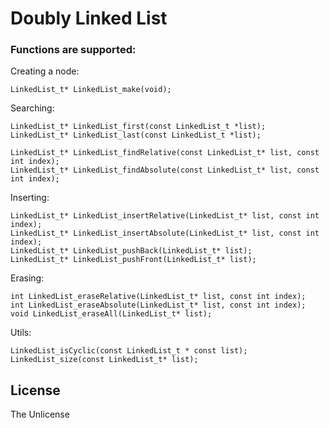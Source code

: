 # Doubly Linked List
### Functions are supported:

Creating a node:
```
LinkedList_t* LinkedList_make(void);
```
Searching:
```
LinkedList_t* LinkedList_first(const LinkedList_t *list);
LinkedList_t* LinkedList_last(const LinkedList_t *list);

LinkedList_t* LinkedList_findRelative(const LinkedList_t* list, const int index);
LinkedList_t* LinkedList_findAbsolute(const LinkedList_t* list, const int index);
```
Inserting:
```
LinkedList_t* LinkedList_insertRelative(LinkedList_t* list, const int index);
LinkedList_t* LinkedList_insertAbsolute(LinkedList_t* list, const int index);
LinkedList_t* LinkedList_pushBack(LinkedList_t* list);
LinkedList_t* LinkedList_pushFront(LinkedList_t* list);
```
Erasing:
```
int LinkedList_eraseRelative(LinkedList_t* list, const int index);
int LinkedList_eraseAbsolute(LinkedList_t* list, const int index);
void LinkedList_eraseAll(LinkedList_t* list);
```
Utils:
```
LinkedList_isCyclic(const LinkedList_t * const list);
LinkedList_size(const LinkedList_t* list);
```

## License
The Unlicense
